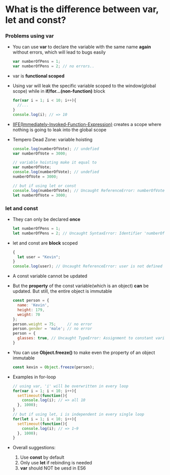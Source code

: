 # What is the difference between var, let and const?

### Problems using var

+ You can use **var** to declare the variable with the same name **again** without errors, which will lead to bugs easily

  ```javascript
  var numberOfPens = 1;
  var numberOfPens = 2; // no errors..
  ```

+ var is **functional scoped**
+ Using var will leak the specific variable scoped to the window(global scope) while in **if/for...(non-function)** block

  ```javascript
  for(var i = 1; i < 10; i++){
    //...
  }
  console.log(i); // => 10
  ```

+ [IIFE(Immediately-Invoked-Function-Expression)](http://benalman.com/news/2010/11/immediately-invoked-function-expression/) creates a scope where nothing is going to leak into the global scope
+ Tempero Dead Zone: variable hoisting

  ```javascript
  console.log(numberOfVote); // undefied
  var numberOfVote = 3000;

  // variable hoisting make it equal to
  var numberOfVote;
  console.log(numberOfVote); // undefied
  numberOfVote = 3000;

  // but if using let or const
  console.log(numberOfVote); // Uncaught ReferenceError: numberOfVote is not defined
  let numberOfVote = 3000;
  ```

### let and const

+ They can only be declared **once**

  ```javascript
  let numberOfPens = 1;
  let numberOfPens = 2; // Uncaught SyntaxError: Identifier 'numberOfPens' has already been declared
  ```

+ let and const are **block** scoped

  ```javascript
  {
    let user = "Kevin";
  }
  console.log(user); // Uncaught ReferenceError: user is not defined
  ```

+ A const variable cannot be updated
+ But the **property** of the const variable(which is an object) **can** be updated. But still, the entire object is immutable

  ```javascript
  const person = {
    name: 'Kevin',
    height: 179,
    weight: 70
  };
  person.weight = 75;     // no error
  person.gender = 'male'; // no error
  person = {
    glasses: true, // Uncaught TypeError: Assignment to constant variable
  }
  ```

+ You can use **Object.freeze()** to make even the property of an object immutable

  ```javascript
  const kevin = Object.freeze(person);
  ```

+ Examples in for-loop

  ```javascript
  // using var, 'i' will be overwritten in every loop
  for(var i = 1; i < 10; i++){
    setTimeout(function(){
      console.log(i); // => all 10
    }, 1000);
  }
  // but if using let, i is independent in every single loop
  for(let i = 1; i < 10; i++){
    setTimeout(function(){
      console.log(i); // => 1~9
    }, 1000);
  }
  ```

+ Overall suggestions:
  1. Use **const** by default
  2. Only use **let** if rebinding is needed
  3. **var** should NOT be uesd in ES6
